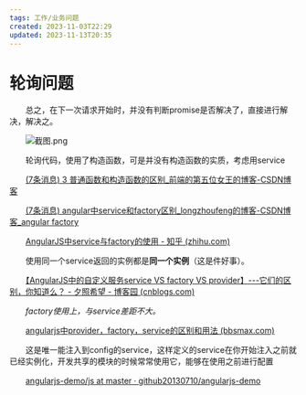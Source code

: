 ```yaml
---
tags: 工作/业务问题
created: 2023-11-03T22:29
updated: 2023-11-13T20:35
---
```

# 轮询问题

　　总之，在下一次请求开始时，并没有判断promise是否解决了，直接进行解决，解决之。

　　![截图.png](image1-20230708221750-64bj0p8.png)

　　轮询代码，使用了构造函数，可是并没有构造函数的实质，考虑用service

　　[(7条消息) 3 普通函数和构造函数的区别_前端的第五位女王的博客-CSDN博客](https://blog.csdn.net/lxcflyingfish/article/details/81544756)

　　[(7条消息) angular中service和factory区别_longzhoufeng的博客-CSDN博客_angular factory](https://blog.csdn.net/longzhoufeng/article/details/78689034)

　　[AngularJS中service与factory的使用 - 知乎 (zhihu.com)](https://zhuanlan.zhihu.com/p/89423498)

　　使用同一个service返回的实例都是**同一个实例**（这是件好事）。

　　[【AngularJS中的自定义服务service VS factory VS provider】---它们的区别，你知道么？ - 夕照希望 - 博客园 (cnblogs.com)](https://www.cnblogs.com/hope666/p/6821922.html)

　　*factory使用上，与service差距不大。*

　　[angularjs中provider，factory，service的区别和用法 (bbsmax.com)](https://www.bbsmax.com/A/mo5k3Nn5wR/)

　　这是唯一能注入到config的service，这样定义的service在你开始注入之前就已经实例化，开发共享的模块的时候常常使用它，能够在使用之前进行配置

　　[angularjs-demo/js at master · github20130710/angularjs-demo](https://github.com/github20130710/angularjs-demo/tree/master/js)
